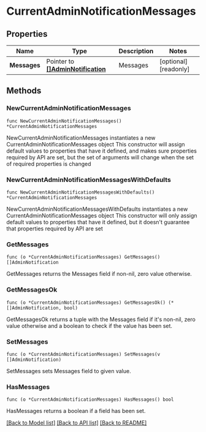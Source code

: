 # CurrentAdminNotificationMessages

## Properties

Name | Type | Description | Notes
------------ | ------------- | ------------- | -------------
**Messages** | Pointer to [**[]AdminNotification**](AdminNotification.md) | Messages | [optional] [readonly] 

## Methods

### NewCurrentAdminNotificationMessages

`func NewCurrentAdminNotificationMessages() *CurrentAdminNotificationMessages`

NewCurrentAdminNotificationMessages instantiates a new CurrentAdminNotificationMessages object
This constructor will assign default values to properties that have it defined,
and makes sure properties required by API are set, but the set of arguments
will change when the set of required properties is changed

### NewCurrentAdminNotificationMessagesWithDefaults

`func NewCurrentAdminNotificationMessagesWithDefaults() *CurrentAdminNotificationMessages`

NewCurrentAdminNotificationMessagesWithDefaults instantiates a new CurrentAdminNotificationMessages object
This constructor will only assign default values to properties that have it defined,
but it doesn't guarantee that properties required by API are set

### GetMessages

`func (o *CurrentAdminNotificationMessages) GetMessages() []AdminNotification`

GetMessages returns the Messages field if non-nil, zero value otherwise.

### GetMessagesOk

`func (o *CurrentAdminNotificationMessages) GetMessagesOk() (*[]AdminNotification, bool)`

GetMessagesOk returns a tuple with the Messages field if it's non-nil, zero value otherwise
and a boolean to check if the value has been set.

### SetMessages

`func (o *CurrentAdminNotificationMessages) SetMessages(v []AdminNotification)`

SetMessages sets Messages field to given value.

### HasMessages

`func (o *CurrentAdminNotificationMessages) HasMessages() bool`

HasMessages returns a boolean if a field has been set.


[[Back to Model list]](../README.md#documentation-for-models) [[Back to API list]](../README.md#documentation-for-api-endpoints) [[Back to README]](../README.md)


